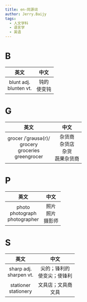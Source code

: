 ```yaml
---
title: en-同源词
author: Jerry.Baijy
tags:
  - 人文学科
  - 语言学
  - 英语
---
```


# B

|  英文  | 中文 |
| :----: | :--: |
| blunt adj.<br>blunten vt. | 钝的<br>使变钝 |

# G

|  英文  | 中文 |
| :----: | :--: |
| grocer /ˈɡrəʊsə(r)/<br>grocery<br>groceries<br/>greengrocer | 杂货商<br>杂货店<br>杂货<br/>蔬果杂货商 |

# P

|  英文  | 中文 |
| :----: | :--: |
| photo<br>photograph<br>photographer | 照片<br>照片<br>摄影师 |

# S

|  英文  | 中文 |
| :----: | :--: |
| sharp adj.<br>sharpen vt. | 尖的；锋利的<br>使变尖；使锋利 |
| stationer<br>stationery | 文具店；文具商<br>文具 |
